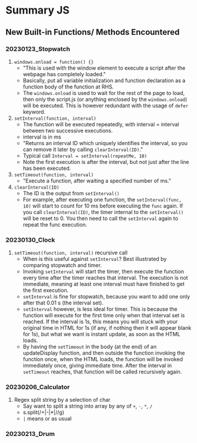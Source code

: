 # Summary JS

## New Built-in Functions/ Methods Encountered

### 20230123_Stopwatch

1.  `windows.onload = function() {}`
    - "This is used with the window element to execute a script after the webpage has
      completely loaded."
    - Basically, put all variable initialization and function declaration as a
      function body of the function at RHS.
    - The `windows.onload` is used to wait for the rest of the page to load,
      then only the script.js (or anything enclosed by the `windows.onload`)
      will be executed. This is however redundant with the usage of `defer`
      keyword.
2.  `setInterval(function, interval)`
    - The function will be executed repeatedly, with interval = interval between
      two successive executions.
    - interval is in ms
    - "Returns an interval ID which uniquely identifies the interval, so you can
      remove it later by calling `clearInterval(ID)`."
    - Typical call `Interval = setInterval(repeatMe, 10)`
    - Note the first execution is after the interval, but not just after the
      line has been executed.
3.  `setTimeout(function, interval)`
    - "Execute a function, after waiting a specified number of ms."
4.  `clearInterval(ID)`
    - The ID is the output from `setInterval()`
    - For example, after executing one function, the `setInterval(func, 10)`
      will start to count for 10 ms before executing the `func` again. If you
      call `clearInterval(ID)`, the timer internal to the `setInterval()` will
      be reset to 0. You then need to call the `setInterval` again to repeat the
      func execution.

### 20230130_Clock

1. `setTimeout(function, interval)` recursive call
   - When is this useful against `setInterval`? Best illustrated by comparing
     stopwatch and timer.
   - Invoking `setInterval` will start the timer, then execute the function
     every time after the timer reaches that interval. The execution is not
     immediate, meaning at least one interval must have finished to get the
     first execution.
   - `setInterval` is fine for stopwatch, because you want to add one only
     after that 0.01 s (the interval set).
   - `setInterval` however, is less ideal for timer. This is because the
     function will execute for the first time only when that interval set is
     reached. If the interval is 1s, this means you will stuck with your
     original time in HTML for 1s (if any, if nothing then it will appear blank
     for 1s), but what we want is instant update, as soon as the HTML loads.
   - By having the `setTimeout` in the body (at the end) of an updateDisplay
     function, and then outside the function invoking the function once, when
     the HTML loads, the function will be invoked immediately once, giving
     immediate time. After the interval in `setTimeout` reaches, that function
     will be called recursively again.

### 20230206_Calculator

1. Regex split string by a selection of char
   - Say want to split a string into array by any of `+`, `-`, `*`, `/`
   - s.split(/\+|\-|\*|\//g)
   - `|` means or as usual

### 20230213_Drum
